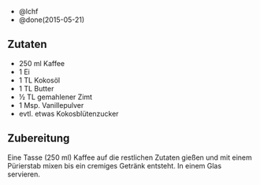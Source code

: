- @lchf
- @done(2015-05-21)

## Zutaten
- 250 ml    Kaffee
- 1         Ei
- 1 TL      Kokosöl
- 1 TL      Butter
- ½ TL      gemahlener Zimt
- 1 Msp.    Vanillepulver
- evtl. etwas Kokosblütenzucker

## Zubereitung
Eine Tasse (250 ml) Kaffee auf die restlichen Zutaten gießen und mit einem Pürierstab mixen bis ein cremiges Getränk entsteht.
In einem Glas servieren.
